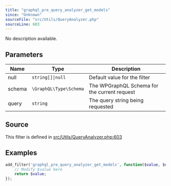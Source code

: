 ```yaml
---
title: "graphql_pre_query_analyzer_get_models"
since: "Unknown"
sourceFile: "src/Utils/QueryAnalyzer.php"
sourceLine: 603
---
```



No description available.

## Parameters

| Name | Type | Description |
|------|------|-------------|
| null | `string[]\|null` | Default value for the filter |
| schema | `\GraphQL\Type\Schema` | The WPGraphQL Schema for the current request |
| query | `string` | The query string being requested |




## Source

This filter is defined in [src/Utils/QueryAnalyzer.php:603](https://github.com/wp-graphql/wp-graphql/blob/develop/src/Utils/QueryAnalyzer.php#L603)


## Examples

```php
add_filter('graphql_pre_query_analyzer_get_models', function($value, $null, $schema, $query) {
    // Modify $value here
    return $value;
});
```